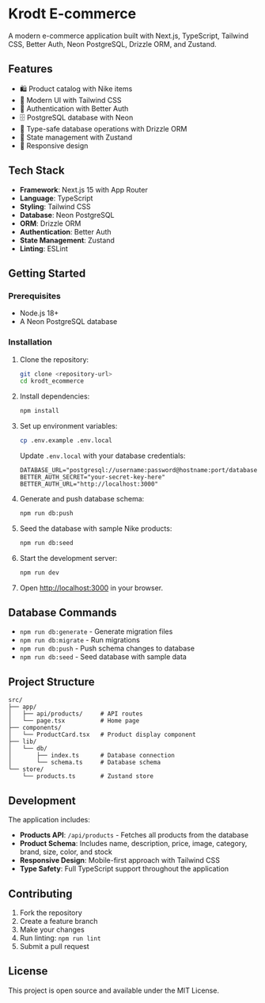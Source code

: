 # Krodt E-commerce

A modern e-commerce application built with Next.js, TypeScript, Tailwind CSS, Better Auth, Neon PostgreSQL, Drizzle ORM, and Zustand.

## Features

- 🛍️ Product catalog with Nike items
- 🎨 Modern UI with Tailwind CSS
- 🔐 Authentication with Better Auth
- 🗄️ PostgreSQL database with Neon
- 🔄 Type-safe database operations with Drizzle ORM
- 🏪 State management with Zustand
- 📱 Responsive design

## Tech Stack

- **Framework**: Next.js 15 with App Router
- **Language**: TypeScript
- **Styling**: Tailwind CSS
- **Database**: Neon PostgreSQL
- **ORM**: Drizzle ORM
- **Authentication**: Better Auth
- **State Management**: Zustand
- **Linting**: ESLint

## Getting Started

### Prerequisites

- Node.js 18+ 
- A Neon PostgreSQL database

### Installation

1. Clone the repository:
   ```bash
   git clone <repository-url>
   cd krodt_ecommerce
   ```

2. Install dependencies:
   ```bash
   npm install
   ```

3. Set up environment variables:
   ```bash
   cp .env.example .env.local
   ```
   
   Update `.env.local` with your database credentials:
   ```
   DATABASE_URL="postgresql://username:password@hostname:port/database"
   BETTER_AUTH_SECRET="your-secret-key-here"
   BETTER_AUTH_URL="http://localhost:3000"
   ```

4. Generate and push database schema:
   ```bash
   npm run db:push
   ```

5. Seed the database with sample Nike products:
   ```bash
   npm run db:seed
   ```

6. Start the development server:
   ```bash
   npm run dev
   ```

7. Open [http://localhost:3000](http://localhost:3000) in your browser.

## Database Commands

- `npm run db:generate` - Generate migration files
- `npm run db:migrate` - Run migrations
- `npm run db:push` - Push schema changes to database
- `npm run db:seed` - Seed database with sample data

## Project Structure

```
src/
├── app/
│   ├── api/products/     # API routes
│   └── page.tsx          # Home page
├── components/
│   └── ProductCard.tsx   # Product display component
├── lib/
│   └── db/
│       ├── index.ts      # Database connection
│       └── schema.ts     # Database schema
└── store/
    └── products.ts       # Zustand store
```

## Development

The application includes:

- **Products API**: `/api/products` - Fetches all products from the database
- **Product Schema**: Includes name, description, price, image, category, brand, size, color, and stock
- **Responsive Design**: Mobile-first approach with Tailwind CSS
- **Type Safety**: Full TypeScript support throughout the application

## Contributing

1. Fork the repository
2. Create a feature branch
3. Make your changes
4. Run linting: `npm run lint`
5. Submit a pull request

## License

This project is open source and available under the MIT License.

